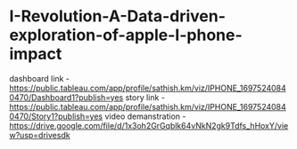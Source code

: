 # I-Revolution-A-Data-driven-exploration-of-apple-I-phone-impact
dashboard link -https://public.tableau.com/app/profile/sathish.km/viz/IPHONE_16975240840470/Dashboard1?publish=yes
story link -https://public.tableau.com/app/profile/sathish.km/viz/IPHONE_16975240840470/Story1?publish=yes
video demanstration -https://drive.google.com/file/d/1x3oh2GrGqblk64vNkN2gk9Tdfs_hHoxY/view?usp=drivesdk
